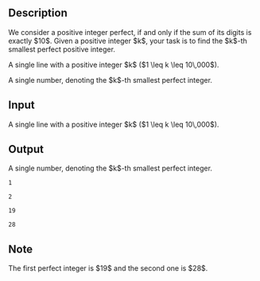 ## Description

<div><p>We consider a positive integer perfect, if and only if the sum of its digits is exactly $10$. Given a positive integer $k$, your task is to find the $k$-th smallest perfect positive integer.</p></div><div class="input-specification"><p>A single line with a positive integer $k$ ($1 \leq k \leq 10\,000$).</p></div><div class="output-specification"><p>A single number, denoting the $k$-th smallest perfect integer.</p></div>

## Input

<p>A single line with a positive integer $k$ ($1 \leq k \leq 10\,000$).</p>

## Output

<p>A single number, denoting the $k$-th smallest perfect integer.</p>





```input1
1

```




```input2
2

```




```output1
19

```




```output2
28

```



## Note

<p>The first perfect integer is $19$ and the second one is $28$.</p>
